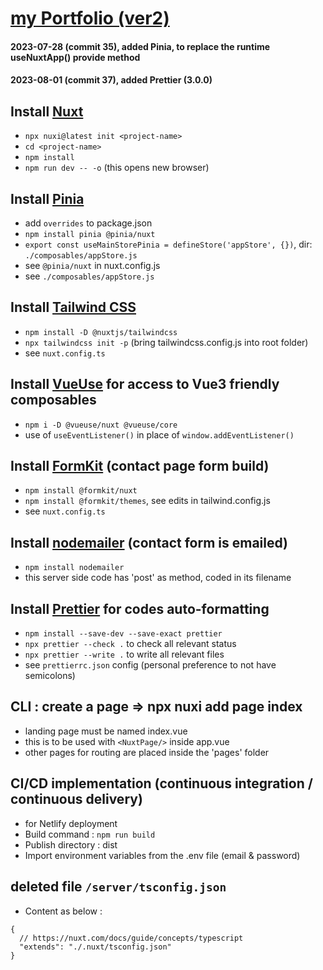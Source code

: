 # [my Portfolio (ver2)](https://portfolio-fidly.netlify.app/)

#### 2023-07-28 (commit 35), added Pinia, to replace the runtime useNuxtApp() provide method
#### 2023-08-01 (commit 37), added Prettier (3.0.0)

## Install [Nuxt](Install)

- `npx nuxi@latest init <project-name>`
- `cd <project-name>`
- `npm install`
- `npm run dev -- -o` (this opens new browser)

## Install [Pinia](https://pinia.vuejs.org/ssr/nuxt.html)

- add `overrides` to package.json
- `npm install pinia @pinia/nuxt`
- `export const useMainStorePinia = defineStore('appStore', {})`, dir: `./composables/appStore.js`
- see `@pinia/nuxt` in nuxt.config.js
- see `./composables/appStore.js`
 
## Install [Tailwind CSS](https://tailwindcss.com/)

- `npm install -D @nuxtjs/tailwindcss`
- `npx tailwindcss init -p` (bring tailwindcss.config.js into root folder)
- see `nuxt.config.ts`

<!-- ## Add ```<nuxt-img />``` directive
```npm install -D @nuxt/image@rc```
```npm uninstall -D @nuxt/image@rc```
- see edit > nuxt.config -->

## Install [VueUse](https://vueuse.org/) for access to Vue3 friendly composables

- `npm i -D @vueuse/nuxt @vueuse/core`
- use of `useEventListener()` in place of `window.addEventListener()`

## Install [FormKit](https://formkit.com/getting-started/installation) (contact page form build)

- `npm install @formkit/nuxt`
- `npm install @formkit/themes`, see edits in tailwind.config.js
- see `nuxt.config.ts`

## Install [nodemailer](https://nodemailer.com/about/) (contact form is emailed)

- `npm install nodemailer`
- this server side code has 'post' as method, coded in its filename

## Install [Prettier](https://prettier.io/) for codes auto-formatting

- `npm install --save-dev --save-exact prettier`
- `npx prettier --check .` to check all relevant status
- `npx prettier --write .` to write all relevant files
- see ```prettierrc.json``` config (personal preference to not have semicolons)

## CLI : create a page => npx nuxi add page index

- landing page must be named index.vue
- this is to be used with `<NuxtPage/>` inside app.vue
- other pages for routing are placed inside the 'pages' folder

## CI/CD implementation (continuous integration / continuous delivery)

- for Netlify deployment
- Build command : `npm run build`
- Publish directory : dist
- Import environment variables from the .env file (email & password)

## deleted file `/server/tsconfig.json`

- Content as below :

```
{
  // https://nuxt.com/docs/guide/concepts/typescript
  "extends": "./.nuxt/tsconfig.json"
}
```
